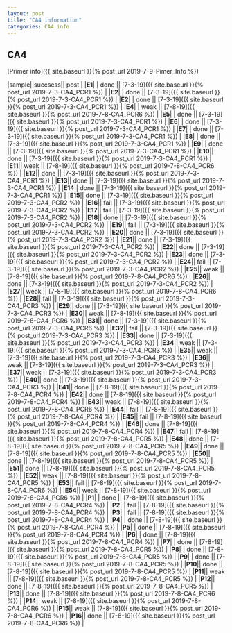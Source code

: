 ```yaml
---
layout: post
title: "CA4 information"
categories: CA4 info
---
```


## CA4

[Primer info]({{ site.baseurl }}{% post_url 2019-7-9-Pimer_Info %})


|sample||succsess|| post |
|**E1**| | done || [7-3-19]({{ site.baseurl }}{% post_url 2019-7-3-CA4_PCR1 %}) |
|**E2**| | done || [7-3-19]({{ site.baseurl }}{% post_url 2019-7-3-CA4_PCR1 %}) |
|**E2**| | done || [7-3-19]({{ site.baseurl }}{% post_url 2019-7-3-CA4_PCR1 %}) |
|**E4**| | weak || [7-8-19]({{ site.baseurl }}{% post_url 2019-7-8-CA4_PCR6 %}) |
|**E5**| | done || [7-3-19]({{ site.baseurl }}{% post_url 2019-7-3-CA4_PCR1 %}) |
|**E6**| | done || [7-3-19]({{ site.baseurl }}{% post_url 2019-7-3-CA4_PCR1 %}) |
|**E7**| | done || [7-3-19]({{ site.baseurl }}{% post_url 2019-7-3-CA4_PCR1 %}) |
|**E8**| | done || [7-3-19]({{ site.baseurl }}{% post_url 2019-7-3-CA4_PCR1 %}) |
|**E9**| | done || [7-3-19]({{ site.baseurl }}{% post_url 2019-7-3-CA4_PCR1 %}) |
|**E10**|| done || [7-3-19]({{ site.baseurl }}{% post_url 2019-7-3-CA4_PCR1 %}) |
|**E11**|| weak || [7-8-19]({{ site.baseurl }}{% post_url 2019-7-8-CA4_PCR6 %}) |
|**E12**|| done || [7-3-19]({{ site.baseurl }}{% post_url 2019-7-3-CA4_PCR1 %}) |
|**E13**|| done || [7-3-19]({{ site.baseurl }}{% post_url 2019-7-3-CA4_PCR1 %}) |
|**E14**|| done || [7-3-19]({{ site.baseurl }}{% post_url 2019-7-3-CA4_PCR1 %}) |
|**E15**|| done || [7-3-19]({{ site.baseurl }}{% post_url 2019-7-3-CA4_PCR2 %}) |
|**E16**|| fail || [7-3-19]({{ site.baseurl }}{% post_url 2019-7-3-CA4_PCR2 %}) |
|**E17**|| fail || [7-3-19]({{ site.baseurl }}{% post_url 2019-7-3-CA4_PCR2 %}) |
|**E18**|| done || [7-3-19]({{ site.baseurl }}{% post_url 2019-7-3-CA4_PCR2 %}) |
|**E19**|| fail || [7-3-19]({{ site.baseurl }}{% post_url 2019-7-3-CA4_PCR2 %}) |
|**E20**|| done || [7-3-19]({{ site.baseurl }}{% post_url 2019-7-3-CA4_PCR2 %}) |
|**E21**|| done || [7-3-19]({{ site.baseurl }}{% post_url 2019-7-3-CA4_PCR2 %}) |
|**E22**|| done || [7-3-19]({{ site.baseurl }}{% post_url 2019-7-3-CA4_PCR2 %}) |
|**E23**|| done || [7-3-19]({{ site.baseurl }}{% post_url 2019-7-3-CA4_PCR2 %}) |
|**E24**|| fail || [7-3-19]({{ site.baseurl }}{% post_url 2019-7-3-CA4_PCR2 %}) |
|**E25**|| weak || [7-8-19]({{ site.baseurl }}{% post_url 2019-7-8-CA4_PCR6 %}) |
|**E26**|| done || [7-3-19]({{ site.baseurl }}{% post_url 2019-7-3-CA4_PCR2 %}) |
|**E27**|| weak || [7-8-19]({{ site.baseurl }}{% post_url 2019-7-8-CA4_PCR6 %}) |
|**E28**|| fail || [7-3-19]({{ site.baseurl }}{% post_url 2019-7-3-CA4_PCR3 %}) |
|**E29**|| done || [7-3-19]({{ site.baseurl }}{% post_url 2019-7-3-CA4_PCR3 %}) |
|**E30**|| weak || [7-8-19]({{ site.baseurl }}{% post_url 2019-7-8-CA4_PCR6 %}) |
|**E31**|| done || [7-3-19]({{ site.baseurl }}{% post_url 2019-7-3-CA4_PCR6 %}) |
|**E32**|| fail || [7-3-19]({{ site.baseurl }}{% post_url 2019-7-3-CA4_PCR3 %}) |
|**E33**|| done || [7-3-19]({{ site.baseurl }}{% post_url 2019-7-3-CA4_PCR3 %}) |
|**E34**|| weak || [7-3-19]({{ site.baseurl }}{% post_url 2019-7-3-CA4_PCR3 %}) |
|**E35**|| weak || [7-3-19]({{ site.baseurl }}{% post_url 2019-7-3-CA4_PCR3 %}) |
|**E36**|| weak || [7-3-19]({{ site.baseurl }}{% post_url 2019-7-3-CA4_PCR3 %}) |
|**E37**|| weak || [7-3-19]({{ site.baseurl }}{% post_url 2019-7-3-CA4_PCR3 %}) |
|**E40**|| done || [7-3-19]({{ site.baseurl }}{% post_url 2019-7-3-CA4_PCR3 %}) |
|**E41**|| done || [7-8-19]({{ site.baseurl }}{% post_url 2019-7-8-CA4_PCR4 %}) |
|**E42**|| done || [7-8-19]({{ site.baseurl }}{% post_url 2019-7-8-CA4_PCR4 %}) |
|**E43**|| weak || [7-8-19]({{ site.baseurl }}{% post_url 2019-7-8-CA4_PCR6 %}) |
|**E44**|| fail || [7-8-19]({{ site.baseurl }}{% post_url 2019-7-8-CA4_PCR4 %}) |
|**E45**|| fail || [7-8-19]({{ site.baseurl }}{% post_url 2019-7-8-CA4_PCR4 %}) |
|**E46**|| done || [7-8-19]({{ site.baseurl }}{% post_url 2019-7-8-CA4_PCR4 %}) |
|**E47**|| fail || [7-8-19]({{ site.baseurl }}{% post_url 2019-7-8-CA4_PCR5 %}) |
|**E48**|| done || [7-8-19]({{ site.baseurl }}{% post_url 2019-7-8-CA4_PCR5 %}) |
|**E49**|| done || [7-8-19]({{ site.baseurl }}{% post_url 2019-7-8-CA4_PCR5 %}) |
|**E50**|| done || [7-8-19]({{ site.baseurl }}{% post_url 2019-7-8-CA4_PCR5 %}) |
|**E51**|| done || [7-8-19]({{ site.baseurl }}{% post_url 2019-7-8-CA4_PCR5 %}) |
|**E52**|| weak || [7-8-19]({{ site.baseurl }}{% post_url 2019-7-8-CA4_PCR5 %}) |
|**E53**|| fail || [7-8-19]({{ site.baseurl }}{% post_url 2019-7-8-CA4_PCR6 %}) |
|**E54**|| weak || [7-8-19]({{ site.baseurl }}{% post_url 2019-7-8-CA4_PCR6 %}) |
|**P1**| | done || [7-8-19]({{ site.baseurl }}{% post_url 2019-7-8-CA4_PCR4 %}) |
|**P2**| | fail || [7-8-19]({{ site.baseurl }}{% post_url 2019-7-8-CA4_PCR4 %}) |
|**P3**| | fail || [7-8-19]({{ site.baseurl }}{% post_url 2019-7-8-CA4_PCR4 %}) |
|**P4**| | done || [7-8-19]({{ site.baseurl }}{% post_url 2019-7-8-CA4_PCR4 %}) |
|**P5**| | done || [7-8-19]({{ site.baseurl }}{% post_url 2019-7-8-CA4_PCR4 %}) |
|**P6**| | done || [7-8-19]({{ site.baseurl }}{% post_url 2019-7-8-CA4_PCR4 %}) |
|**P7**| | done || [7-8-19]({{ site.baseurl }}{% post_url 2019-7-8-CA4_PCR5 %}) |
|**P8**| | done || [7-8-19]({{ site.baseurl }}{% post_url 2019-7-8-CA4_PCR5 %}) |
|**P9**| | done || [7-8-19]({{ site.baseurl }}{% post_url 2019-7-8-CA4_PCR5 %}) |
|**P10**|| done || [7-8-19]({{ site.baseurl }}{% post_url 2019-7-8-CA4_PCR5 %}) |
|**P11**|| weak || [7-8-19]({{ site.baseurl }}{% post_url 2019-7-8-CA4_PCR5 %}) |
|**P12**|| done || [7-8-19]({{ site.baseurl }}{% post_url 2019-7-8-CA4_PCR5 %}) |
|**P13**|| done || [7-8-19]({{ site.baseurl }}{% post_url 2019-7-8-CA4_PCR6 %}) |
|**P14**|| weak || [7-8-19]({{ site.baseurl }}{% post_url 2019-7-8-CA4_PCR6 %}) |
|**P15**|| weak || [7-8-19]({{ site.baseurl }}{% post_url 2019-7-8-CA4_PCR6 %}) |
|**P16**|| done || [7-8-19]({{ site.baseurl }}{% post_url 2019-7-8-CA4_PCR6 %}) |